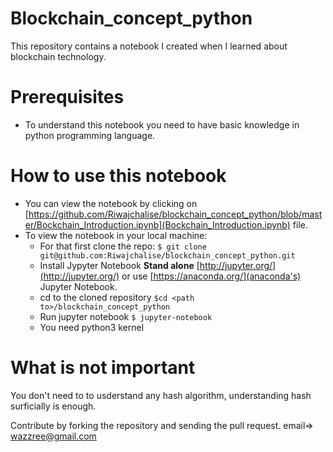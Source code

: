 # Blockchain_concept_python
This repository contains a notebook I created when I learned about blockchain technology. 

# Prerequisites
- To understand this notebook you need to have basic knowledge in python programming language.

# How to use this notebook
- You can view the notebook by clicking on [https://github.com/Riwajchalise/blockchain_concept_python/blob/master/Bockchain_Introduction.ipynb](Bockchain_Introduction.ipynb) file.
- To view the notebook in your local machine:
	- For that first clone the repo: `$ git clone git@github.com:Riwajchalise/blockchain_concept_python.git`
	- Install Jypyter Notebook **Stand alone** [http://jupyter.org/](http://jupyter.org/) or use [https://anaconda.org/](anaconda's) Jupyter Notebook.
	- cd to the cloned repository `$cd <path to>/blockchain_concept_python`
	- Run jupyter notebook `$ jupyter-notebook`
	- You need python3 kernel

# What is not important
You don't need to to usderstand any hash algorithm, understanding hash surficially is enough.

Contribute by forking the repository and sending the pull request. email=> wazzree@gmail.com 
